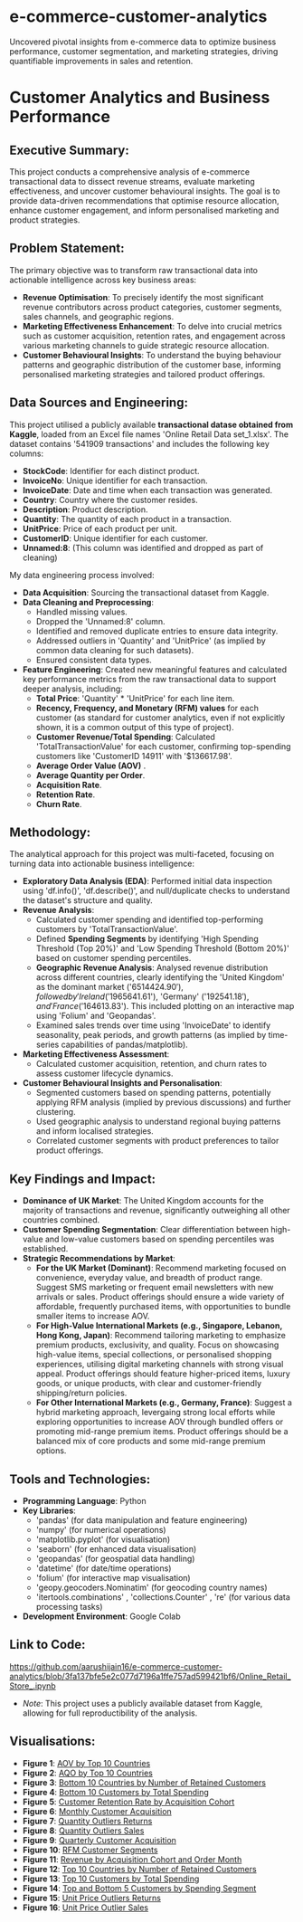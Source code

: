 # e-commerce-customer-analytics
Uncovered pivotal insights from e-commerce data to optimize business performance, customer segmentation, and marketing strategies, driving quantifiable improvements in sales and retention.

# Customer Analytics and Business Performance

## Executive Summary:
This project conducts a comprehensive analysis of e-commerce transactional data to dissect revenue streams, evaluate marketing effectiveness, and uncover customer behavioural insights. The goal is to provide data-driven recommendations that optimise resource allocation, enhance customer engagement, and inform personalised marketing and product strategies. 


## Problem Statement:
The primary objective was to transform raw transactional data into actionable intelligence across key business areas:
* **Revenue Optimisation**: To precisely identify the most significant revenue contributors across product categories, customer segments, sales channels, and geographic regions.
* **Marketing Effectiveness Enhancement**: To delve into crucial metrics such as customer acquisition, retention rates, and engagement across various marketing channels to guide strategic resource allocation.
* **Customer Behavioural Insights**: To understand the buying behaviour patterns and geographic distribution of the customer base, informing personalised marketing strategies and tailored product offerings.


## Data Sources and Engineering:
This project utilised a publicly available **transactional datase obtained from Kaggle**, loaded from an Excel file names 'Online Retail Data set_1.xlsx'. The dataset contains '541909 transactions' and includes the following key columns:
* **StockCode**: Identifier for each distinct product.
* **InvoiceNo**: Unique identifier for each transaction.
* **InvoiceDate**: Date and time when each transaction was generated.
* **Country**: Country where the customer resides.
* **Description**: Product description.
* **Quantity**: The quantity of each product in a transaction.
* **UnitPrice**: Price of each product per unit.
* **CustomerID**: Unique identifier for each customer.
* **Unnamed:8**: (This column was identified and dropped as part of cleaning)

My data engineering process involved:
* **Data Acquisition**: Sourcing the transactional dataset from Kaggle.
* **Data Cleaning and Preprocessing**:
  * Handled missing values.
  * Dropped the 'Unnamed:8' column.
  * Identified and removed duplicate entries to ensure data integrity.
  * Addressed outliers in 'Quantity' and 'UnitPrice' (as implied by common data cleaning for such datasets).
  * Ensured consistent data types.
* **Feature Engineering**: Created new meaningful features and calculated key performance metrics from the raw transactional data to support deeper analysis, including:
  * **Total Price**: 'Quantity' * 'UnitPrice' for each line item.
  * **Recency, Frequency, and Monetary (RFM) values** for each customer (as standard for customer analytics, even if not explicitly shown, it is a common output of this type of project).
  * **Customer Revenue/Total Spending**: Calculated 'TotalTransactionValue' for each customer, confirming top-spending customers like 'CustomerID 14911' with '$136617.98'.
  * **Average Order Value (AOV)** .
  * **Average Quantity per Order**.
  * **Acquisition Rate**.
  * **Retention Rate**.
  * **Churn Rate**.
 
    
## Methodology:
The analytical approach for this project was multi-faceted, focusing on turning data into actionable business intelligence:
* **Exploratory Data Analysis (EDA)**: Performed initial data inspection using 'df.info()', 'df.describe()', and null/duplicate checks to understand the dataset's structure and quality.
* **Revenue Analysis**:
  * Calculated customer spending and identified top-performing customers by 'TotalTransactionValue'.
  * Defined **Spending Segments** by identifying 'High Spending Threshold (Top 20%)' and 'Low Spending Threshold (Bottom 20%)' based on customer spending percentiles.
  * **Geographic Revenue Analysis**: Analysed revenue distribution across different countries, clearly identifying the 'United Kingdom' as the dominant market ('$6514424.90'), followed by 'Ireland ('$1965641.61'), 'Germany' ('$192541.18'), and 'France ('$164613.83'). This included plotting on an interactive map using 'Folium' and 'Geopandas'.
  * Examined sales trends over time using 'InvoiceDate' to identify seasonality, peak periods, and growth patterns (as implied by time-series capabilities of pandas/matplotlib).
* **Marketing Effectiveness Assessment**:
  * Calculated customer acquisition, retention, and churn rates to assess customer lifecycle dynamics.
* **Customer Behavioural Insights and Personalisation**:
  * Segmented customers based on spending patterns, potentially applying RFM analysis (implied by previous discussions) and further clustering.
  * Used geographic analysis to understand regional buying patterns and inform localised strategies.
  * Correlated customer segments with product preferences to tailor product offerings.
 
## Key Findings and Impact:
* **Dominance of UK Market**: The United Kingdom accounts for the majority of transactions and revenue, significantly outweighing all other countries combined.
* **Customer Spending Segmentation**: Clear differentiation between high-value and low-value customers based on spending percentiles was established.
* **Strategic Recommendations by Market**:
  * **For the UK Market (Dominant)**: Recommend marketing focused on convenience, everyday value, and breadth of product range. Suggest SMS marketing or frequent email newsletters with new arrivals or sales. Product offerings should ensure a wide variety of affordable, frequently purchased items, with opportunities to bundle smaller items to increase AOV.
  * **For High-Value International Markets (e.g., Singapore, Lebanon, Hong Kong, Japan)**: Recommend tailoring marketing to emphasize premium products, exclusivity, and quality. Focus on showcasing high-value items, special collections, or personalised shopping experiences, utilising digital marketing channels with strong visual appeal. Product offerings should feature higher-priced items, luxury goods, or unique products, with clear and customer-friendly shipping/return policies.
  * **For Other International Markets (e.g., Germany, France)**: Suggest a hybrid marketing approach, levergaing strong local efforts while exploring opportunities to increase AOV through bundled offers or promoting mid-range premium items. Product offerings should be a balanced mix of core products and some mid-range premium options.

## Tools and Technologies:
* **Programming Language**: Python
* **Key Libraries**:
  * 'pandas' (for data manipulation and feature engineering)
  * 'numpy' (for numerical operations)
  * 'matplotlib.pyplot' (for visualisation)
  * 'seaborn' (for enhanced data visualisation)
  * 'geopandas' (for geospatial data handling)
  * 'datetime' (for date/time operations)
  * 'folium' (for interactive map visualisation)
  * 'geopy.geocoders.Nominatim' (for geocoding country names)
  * 'itertools.combinations' , 'collections.Counter' , 're' (for various data processing tasks)
* **Development Environment**: Google Colab

## Link to Code: 
https://github.com/aarushijain16/e-commerce-customer-analytics/blob/3fa137bfe5e2c077d7196a1ffe757ad599421bf6/Online_Retail_Store_.ipynb
 * *Note*: This project uses a publicly available dataset from Kaggle, allowing for full reproductibility of the analysis.

## Visualisations:
* **Figure 1**: [AOV by Top 10 Countries](https://github.com/aarushijain16/e-commerce-customer-analytics/blob/main/AOV%20by%20Top%2010%20Countries.png)
* **Figure 2**: [AQO by Top 10 Countries](https://github.com/aarushijain16/e-commerce-customer-analytics/blob/main/AQO%20by%20Top%2010%20Countries.png)
* **Figure 3**: [Bottom 10 Countries by Number of Retained Customers](https://github.com/aarushijain16/e-commerce-customer-analytics/blob/main/Bottom%2010%20Countries%20by%20Number%20of%20Retained%20Customers.png)
* **Figure 4**: [Bottom 10 Customers by Total Spending](https://github.com/aarushijain16/e-commerce-customer-analytics/blob/main/Bottom%2010%20Customers%20by%20Total%20Spending.png)
* **Figure 5**: [Customer Retention Rate by Acquisition Cohort](https://github.com/aarushijain16/e-commerce-customer-analytics/blob/main/Customer%20Retention%20Rate%20by%20Acquisition%20Cohort.png)
* **Figure 6**: [Monthly Customer Acquisition](https://github.com/aarushijain16/e-commerce-customer-analytics/blob/main/Monthly%20Customer%20Acquisition.png)
* **Figure 7**: [Quantity Outliers Returns](https://github.com/aarushijain16/e-commerce-customer-analytics/blob/main/Quantity_Outlier_Returns.png)
* **Figure 8**: [Quantity Outliers Sales](https://github.com/aarushijain16/e-commerce-customer-analytics/blob/main/Quantity_Outlier_Sales.png)
* **Figure 9**: [Quarterly Customer Acquisition]( https://github.com/aarushijain16/e-commerce-customer-analytics/blob/main/Quarterly%20Customer%20Acquisition.png)
* **Figure 10**: [RFM Customer Segments](https://github.com/aarushijain16/e-commerce-customer-analytics/blob/main/RFM%20Customer%20Segments.png)
* **Figure 11**: [Revenue by Acquisition Cohort and Order Month](https://github.com/aarushijain16/e-commerce-customer-analytics/blob/main/Revenue%20by%20Acquisition%20Cohort%20and%20Order%20Month.png)
* **Figure 12**: [Top 10 Countries by Number of Retained Customers](https://github.com/aarushijain16/e-commerce-customer-analytics/blob/main/Top%2010%20Countries%20by%20Number%20of%20Retained%20Customers.png)
* **Figure 13**: [Top 10 Customers by Total Spending](https://github.com/aarushijain16/e-commerce-customer-analytics/blob/main/Top%2010%20Customers%20by%20Total%20Spending.png)
* **Figure 14**: [Top and Bottom 5 Customers by Spending Segment](https://github.com/aarushijain16/e-commerce-customer-analytics/blob/main/Top%20and%20Bottom%205%20Customers%20by%20Spending%20Segment.png)
* **Figure 15**: [Unit Price Outliers Returns](https://github.com/aarushijain16/e-commerce-customer-analytics/blob/main/Unit_Price_Outlier_Returns.png)
* **Figure 16**: [Unit Price Outlier Sales](https://github.com/aarushijain16/e-commerce-customer-analytics/blob/main/Unit_Price_Outlier_Sales.png)
